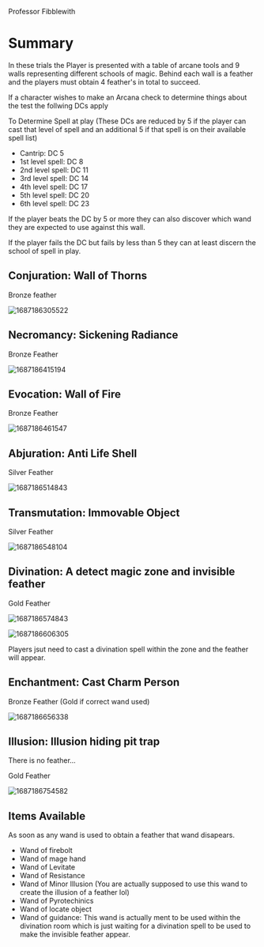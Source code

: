 Professor Fibblewith

# Summary

In these trials the Player is presented with a table of arcane tools and 9 walls representing different schools of magic. Behind each wall is a feather and the players must obtain 4 feather's in total to succeed.

If a character wishes to make an Arcana check to determine things about the test the follwing DCs apply

To Determine Spell at play (These DCs are reduced by 5 if the player can cast that level of spell and an additional 5 if that spell is on their available spell list)

- Cantrip: DC 5
- 1st level spell: DC 8
- 2nd level spell: DC 11
- 3rd level spell: DC 14
- 4th level spell: DC 17
- 5th level spell: DC 20
- 6th level spell: DC 23

If the player beats the DC by 5 or more they can also discover which wand they are expected to use against this wall.

If the player fails the DC but fails by less than 5 they can at least discern the school of spell in play.

## Conjuration: Wall of Thorns

Bronze feather

![1687186305522](image/10-ArcaneTraining/1687186305522.png)

## Necromancy: Sickening Radiance

Bronze Feather

![1687186415194](image/10-ArcaneTraining/1687186415194.png)

## Evocation: Wall of Fire

Bronze Feather

![1687186461547](image/10-ArcaneTraining/1687186461547.png)

## Abjuration: Anti Life Shell

Silver Feather

![1687186514843](image/10-ArcaneTraining/1687186514843.png)

## Transmutation: Immovable Object

Silver Feather

![1687186548104](image/10-ArcaneTraining/1687186548104.png)

## Divination: A detect magic zone and invisible feather

Gold Feather

![1687186574843](image/10-ArcaneTraining/1687186574843.png)

![1687186606305](image/10-ArcaneTraining/1687186606305.png)

Players jsut need to cast a divination spell within the zone and the feather will appear.

## Enchantment: Cast Charm Person

Bronze Feather (Gold if correct wand used)

![1687186656338](image/10-ArcaneTraining/1687186656338.png)

## Illusion: Illusion hiding pit trap

There is no feather...

Gold Feather

![1687186754582](image/10-ArcaneTraining/1687186754582.png)

## Items Available

As soon as any wand is used to obtain a feather that wand disapears.

- Wand of firebolt
- Wand of mage hand
- Wand of Levitate
- Wand of Resistance
- Wand of Minor Illusion (You are actually supposed to use this wand to create the illusion of a feather lol)
- Wand of Pyrotechinics
- Wand of locate object
- Wand of guidance: This wand is actually ment to be used within the divination room which is just waiting for a divination spell to be used to make the invisible feather appear.
